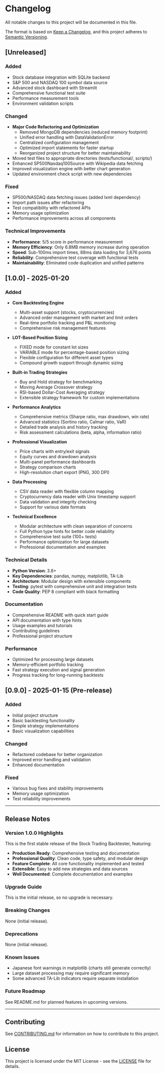 # Changelog

All notable changes to this project will be documented in this file.

The format is based on [Keep a Changelog](https://keepachangelog.com/en/1.0.0/),
and this project adheres to [Semantic Versioning](https://semver.org/spec/v2.0.0.html).

## [Unreleased]

### Added
- Stock database integration with SQLite backend
- S&P 500 and NASDAQ 100 symbol data source
- Advanced stock dashboard with Streamlit
- Comprehensive functional test suite
- Performance measurement tools
- Environment validation scripts

### Changed
- **Major Code Refactoring and Optimization**
  - Removed MongoDB dependencies (reduced memory footprint)
  - Unified error handling with DataValidationError
  - Centralized configuration management
  - Optimized import statements for faster startup
  - Reorganized project structure for better maintainability
- Moved test files to appropriate directories (tests/functional/, scripts/)
- Enhanced SP500Nasdaq100Source with Wikipedia data fetching
- Improved visualization engine with better chart generation
- Updated environment check script with new dependencies

### Fixed
- SP500/NASDAQ data fetching issues (added lxml dependency)
- Import path issues after refactoring
- Test compatibility with refactored APIs
- Memory usage optimization
- Performance improvements across all components

### Technical Improvements
- **Performance**: 5/5 score in performance measurement
- **Memory Efficiency**: Only 6.8MB memory increase during operation
- **Speed**: Sub-100ms import times, 88ms data loading for 3,676 points
- **Reliability**: Comprehensive test coverage with functional tests
- **Maintainability**: Eliminated code duplication and unified patterns

## [1.0.0] - 2025-01-20

### Added
- **Core Backtesting Engine**
  - Multi-asset support (stocks, cryptocurrencies)
  - Advanced order management with market and limit orders
  - Real-time portfolio tracking and P&L monitoring
  - Comprehensive risk management features

- **LOT-Based Position Sizing**
  - FIXED mode for constant lot sizes
  - VARIABLE mode for percentage-based position sizing
  - Flexible configuration for different asset types
  - Compound growth support through dynamic sizing

- **Built-in Trading Strategies**
  - Buy and Hold strategy for benchmarking
  - Moving Average Crossover strategy
  - RSI-based Dollar-Cost Averaging strategy
  - Extensible strategy framework for custom implementations

- **Performance Analytics**
  - Comprehensive metrics (Sharpe ratio, max drawdown, win rate)
  - Advanced statistics (Sortino ratio, Calmar ratio, VaR)
  - Detailed trade analysis and history tracking
  - Risk assessment calculations (beta, alpha, information ratio)

- **Professional Visualization**
  - Price charts with entry/exit signals
  - Equity curves and drawdown analysis
  - Multi-panel performance dashboards
  - Strategy comparison charts
  - High-resolution chart export (PNG, 300 DPI)

- **Data Processing**
  - CSV data reader with flexible column mapping
  - Cryptocurrency data reader with Unix timestamp support
  - Data validation and integrity checking
  - Support for various date formats

- **Technical Excellence**
  - Modular architecture with clean separation of concerns
  - Full Python type hints for better code reliability
  - Comprehensive test suite (100+ tests)
  - Performance optimization for large datasets
  - Professional documentation and examples

### Technical Details
- **Python Version**: 3.8+
- **Key Dependencies**: pandas, numpy, matplotlib, TA-Lib
- **Architecture**: Modular design with extensible components
- **Testing**: pytest with comprehensive unit and integration tests
- **Code Quality**: PEP 8 compliant with black formatting

### Documentation
- Comprehensive README with quick start guide
- API documentation with type hints
- Usage examples and tutorials
- Contributing guidelines
- Professional project structure

### Performance
- Optimized for processing large datasets
- Memory-efficient portfolio tracking
- Fast strategy execution and signal generation
- Progress tracking for long-running backtests

## [0.9.0] - 2025-01-15 (Pre-release)

### Added
- Initial project structure
- Basic backtesting functionality
- Simple strategy implementations
- Basic visualization capabilities

### Changed
- Refactored codebase for better organization
- Improved error handling and validation
- Enhanced documentation

### Fixed
- Various bug fixes and stability improvements
- Memory usage optimization
- Test reliability improvements

---

## Release Notes

### Version 1.0.0 Highlights

This is the first stable release of the Stock Trading Backtester, featuring:

- **Production Ready**: Comprehensive testing and documentation
- **Professional Quality**: Clean code, type safety, and modular design
- **Feature Complete**: All core functionality implemented and tested
- **Extensible**: Easy to add new strategies and data sources
- **Well Documented**: Complete documentation and examples

### Upgrade Guide

This is the initial release, so no upgrade is necessary.

### Breaking Changes

None (initial release).

### Deprecations

None (initial release).

### Known Issues

- Japanese font warnings in matplotlib (charts still generate correctly)
- Large dataset processing may require significant memory
- Some advanced TA-Lib indicators require separate installation

### Future Roadmap

See README.md for planned features in upcoming versions.

---

## Contributing

See [CONTRIBUTING.md](CONTRIBUTING.md) for information on how to contribute to this project.

## License

This project is licensed under the MIT License - see the [LICENSE](LICENSE) file for details.